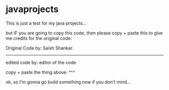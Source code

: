 # javaprojects
This is just a test for my java projects...

but IF you are going to copy this code, then please copy + paste this to give me credits for the original code:

Original Code by: Saish Shankar.
__________________________________

edited code by: editor of the code

 copy + paste the thing above: ^^^
 
ok, so I'm gonna go build something now if you don't mind...
